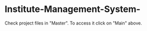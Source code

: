# Institute-Management-System-

Check project files in "Master". To access it click on "Main" above.
